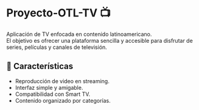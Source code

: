 # Proyecto-OTL-TV 📺

Aplicación de TV enfocada en contenido latinoamericano.  
El objetivo es ofrecer una plataforma sencilla y accesible para disfrutar de series, películas y canales de televisión.

## 🚀 Características
- Reproducción de video en streaming.  
- Interfaz simple y amigable.  
- Compatibilidad con Smart TV.  
- Contenido organizado por categorías.  

